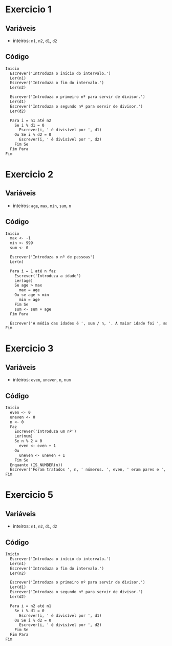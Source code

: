 # Exercicio 1

## Variáveis

- inteiros: `n1`, `n2`, `d1`, `d2`

## Código

```txt
Inicio
  Escrever('Introduza o início do intervalo.')
  Ler(n1)
  Escrever('Introduza o fim do intervalo.')
  Ler(n2)

  Escrever('Introduza o primeiro nº para servir de divisor.')
  Ler(d1)
  Escrever('Introduza o segundo nº para servir de divisor.')
  Ler(d2)

  Para i = n1 até n2
    Se i % d1 = 0
      Escrever(i, ' é divisível por ', d1)
    Ou Se i % d2 = 0
      Escrever(i, ' é divisível por ', d2)
    Fim Se
  Fim Para
Fim
```

# Exercicio 2

## Variáveis

- inteiros: `age`, `max`, `min`, `sum`, `n`

## Código

```txt
Inicio
  max <- -1
  min <- 999
  sum <- 0

  Escrever('Introduza o nº de pessoas')
  Ler(n)

  Para i = 1 até n faz
    Escrever('Introduza a idade')
    Ler(age)
    Se age > max
      max = age
    Ou se age < min
      min = age
    Fim Se
    sum <- sum + age
  Fim Para

  Escrever('A média das idades é ', sum / n, '. A maior idade foi ', max, ' e a menor foi ', min)
Fim
```

# Exercicio 3

## Variáveis

- inteiros: `even`, `uneven`, `n`, `num`

## Código

```txt
Inicio
  even <- 0
  uneven <- 0
  n <- 0
  Faz
    Escrever('Introduza um nº')
    Ler(num)
    Se n % 2 = 0
      even <- even + 1
    Ou
      uneven <- uneven + 1
    Fim Se
  Enquanto (IS_NUMBER(n))
  Escrever('Foram tratados ', n, ' números. ', even, ' eram pares e ', uneven, ' eram impares.')
Fim
```

# Exercicio 5

## Variáveis

- inteiros: `n1`, `n2`, `d1`, `d2`

## Código

```txt
Inicio
  Escrever('Introduza o início do intervalo.')
  Ler(n1)
  Escrever('Introduza o fim do intervalo.')
  Ler(n2)

  Escrever('Introduza o primeiro nº para servir de divisor.')
  Ler(d1)
  Escrever('Introduza o segundo nº para servir de divisor.')
  Ler(d2)

  Para i = n2 até n1
    Se i % d1 = 0
      Escrever(i, ' é divisível por ', d1)
    Ou Se i % d2 = 0
      Escrever(i, ' é divisível por ', d2)
    Fim Se
  Fim Para
Fim
```
